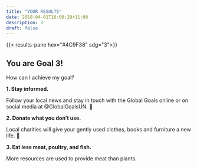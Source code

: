 ```yaml
---
title: "YOUR RESULTS"
date: 2018-04-01T16:00:29+11:00
description: 3
draft: false
---
```


{{< results-pane hex="#4C9F38" sdg="3">}}

You are Goal 3!
---

How can I achieve my goal?

**1. Stay informed.** 

Follow your local news and stay in touch with the Global Goals online or on social media at @GlobalGoalsUN. 

**2. Donate what you don’t use.** 

Local charities will give your gently used clothes, books and furniture a new life. 

**3. Eat less meat, poultry, and fish.** 

More resources are used to provide meat than plants.

